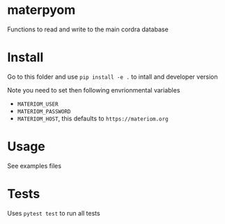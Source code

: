 # materpyom
Functions to read and write to the main cordra database

# Install 

Go to this folder and use `pip install -e .` to intall and developer version

Note you need to set then following envrionmental variables
- `MATERIOM_USER`
- `MATERIOM_PASSWORD`
- `MATERIOM_HOST`, this defaults to `https://materiom.org`

# Usage

See examples files

# Tests

Uses `pytest test` to run all tests